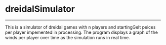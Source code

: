 # dreidalSimulator
---
This is a simulator of dreidal games with n players and startingGelt peices per player impemented in processing. The program displays a graph of the winds per player over time as the simulation runs in real time.

